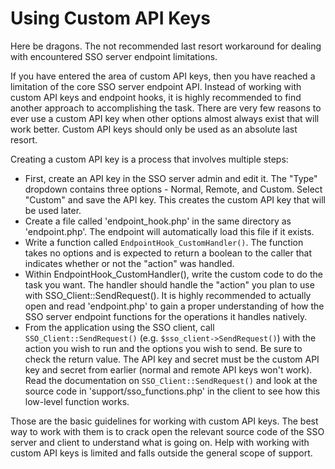 Using Custom API Keys
=====================

Here be dragons.  The not recommended last resort workaround for dealing with encountered SSO server endpoint limitations.

If you have entered the area of custom API keys, then you have reached a limitation of the core SSO server endpoint API.  Instead of working with custom API keys and endpoint hooks, it is highly recommended to find another approach to accomplishing the task.  There are very few reasons to ever use a custom API key when other options almost always exist that will work better.  Custom API keys should only be used as an absolute last resort.

Creating a custom API key is a process that involves multiple steps:

* First, create an API key in the SSO server admin and edit it.  The "Type" dropdown contains three options - Normal, Remote, and Custom.  Select "Custom" and save the API key.  This creates the custom API key that will be used later.
* Create a file called 'endpoint_hook.php' in the same directory as 'endpoint.php'.  The endpoint will automatically load this file if it exists.
* Write a function called `EndpointHook_CustomHandler()`.  The function takes no options and is expected to return a boolean to the caller that indicates whether or not the "action" was handled.
* Within EndpointHook_CustomHandler(), write the custom code to do the task you want.  The handler should handle the "action" you plan to use with SSO_Client::SendRequest().  It is highly recommended to actually open and read 'endpoint.php' to gain a proper understanding of how the SSO server endpoint functions for the operations it handles natively.
* From the application using the SSO client, call `SSO_Client::SendRequest()` (e.g. `$sso_client->SendRequest()`) with the action you wish to run and the options you wish to send.  Be sure to check the return value.  The API key and secret must be the custom API key and secret from earlier (normal and remote API keys won't work).  Read the documentation on `SSO_Client::SendRequest()` and look at the source code in 'support/sso_functions.php' in the client to see how this low-level function works.

Those are the basic guidelines for working with custom API keys.  The best way to work with them is to crack open the relevant source code of the SSO server and client to understand what is going on.  Help with working with custom API keys is limited and falls outside the general scope of support.
